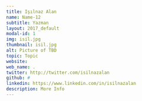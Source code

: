 ```yaml
---
title: Işılnaz Alan
name: Name-12
subtitle: Yazman
layout: 2017_default
modal-id: 1
img: isil.jpg
thumbnail: isil.jpg
alt: Picture of TBD
topic: Topic
website:
web_name: .
twitter: http://twitter.com/isilnazalan
github: #
linkedin: https://www.linkedin.com/in/isilnazalan
description: More Info
---
```

